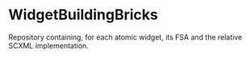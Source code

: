 # WidgetBuildingBricks
Repository containing, for each atomic widget, its FSA and the relative SCXML implementation.
